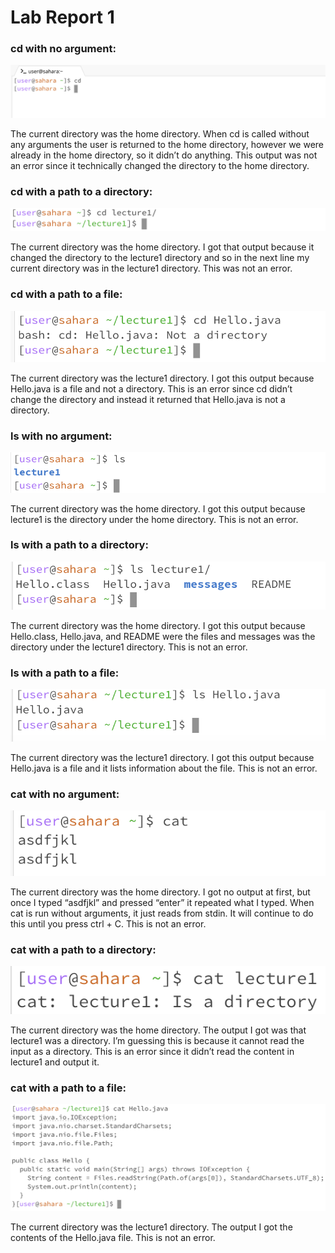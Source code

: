 # Lab Report 1
### cd with no argument:
![Image](CD_No_Args.png)

The current directory was the home directory. 
When cd is called without any arguments the user is returned to the home directory, however we were already in the home directory, so it didn’t do anything. 
This output was not an error since it technically changed the directory to the home directory. 

### cd with a path to a directory:
![Image](CD_Directory.png)

The current directory was the home directory.
I got that output because it changed the directory to the lecture1 directory and so in the next line my current directory was in the lecture1 directory.
This was not an error.

### cd with a path to a file:
![Image](CD_File.png)

The current directory was the lecture1 directory.
I got this output because Hello.java is a file and not a directory. 
This is an error since cd didn’t change the directory and instead it returned that Hello.java is not a directory. 

### ls with no argument:
![Image](LS_No_Args.png)

The current directory was the home directory.
I got this output because lecture1 is the directory under the home directory. 
This is not an error.

### ls with a path to a directory:
![Image](LS_Directory.png)

The current directory was the home directory.
I got this output because Hello.class, Hello.java, and README were the files and messages was the directory under the lecture1 directory.
This is not an error.

### ls with a path to a file:
![Image](LS_File.png)

The current directory was the lecture1 directory.
I got this output because Hello.java is a file and it lists information about the file.
This is not an error.

### cat with no argument:
![Image](CAT_No_Args.png)

The current directory was the home directory.
I got no output at first, but once I typed “asdfjkl” and pressed “enter” it repeated what I typed. When cat is run without arguments, it just reads from stdin. It will continue to do this until you press ctrl + C.
This is not an error.

### cat with a path to a directory:
![Image](CAT_Directory.png)

The current directory was the home directory.
The output I got was that lecture1 was a directory. I’m guessing this is because it cannot read the input as a directory.
This is an error since it didn’t read the content in lecture1 and output it.

### cat with a path to a file:
![Image](CAT_File.png)

The current directory was the lecture1 directory.
The output I got the contents of the Hello.java file.
This is not an error.
